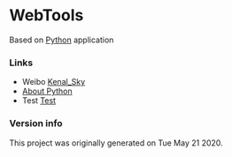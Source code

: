 # WebTools

Based on [Python](https://www.python.org) application


### Links

+ Weibo [Kenal_Sky](https://www.weibo.com/52960506/)
+ [About Python](https://www.python.org/about/)
+ Test [Test](https://tieba.baidu.com/home/main?un=Kenal_Sky)

### Version info

This project was originally generated on Tue May 21 2020.

<!--			 -->



<!--			-->

